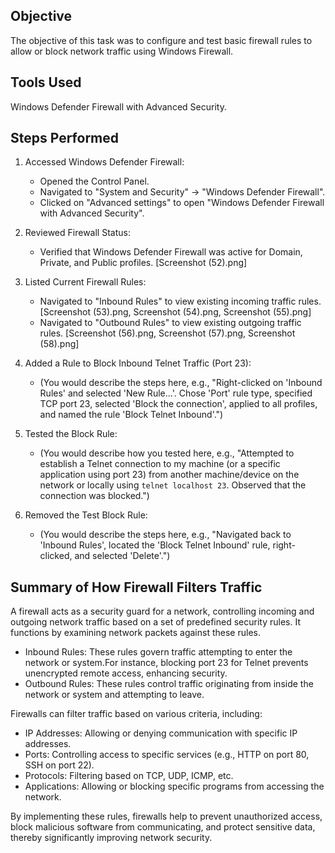 ## Objective
The objective of this task was to configure and test basic firewall rules to allow or block network traffic using Windows Firewall.

## Tools Used
Windows Defender Firewall with Advanced Security.

## Steps Performed

1.  Accessed Windows Defender Firewall:
    * Opened the Control Panel.
    * Navigated to "System and Security" -> "Windows Defender Firewall".
    * Clicked on "Advanced settings" to open "Windows Defender Firewall with Advanced Security".

2.  Reviewed Firewall Status:
    * Verified that Windows Defender Firewall was active for Domain, Private, and Public profiles. [Screenshot (52).png]

3.  Listed Current Firewall Rules:
    * Navigated to "Inbound Rules" to view existing incoming traffic rules. [Screenshot (53).png, Screenshot (54).png, Screenshot (55).png]
    * Navigated to "Outbound Rules" to view existing outgoing traffic rules. [Screenshot (56).png, Screenshot (57).png, Screenshot (58).png]

4.  Added a Rule to Block Inbound Telnet Traffic (Port 23):
    * (You would describe the steps here, e.g., "Right-clicked on 'Inbound Rules' and selected 'New Rule...'. Chose 'Port' rule type, specified TCP port 23, selected 'Block the connection', applied to all profiles, and named the rule 'Block Telnet Inbound'.")

5.  Tested the Block Rule:
    * (You would describe how you tested here, e.g., "Attempted to establish a Telnet connection to my machine (or a specific application using port 23) from another machine/device on the network or locally using `telnet localhost 23`. Observed that the connection was blocked.")

6.  Removed the Test Block Rule:
    * (You would describe the steps here, e.g., "Navigated back to 'Inbound Rules', located the 'Block Telnet Inbound' rule, right-clicked, and selected 'Delete'.")

## Summary of How Firewall Filters Traffic
A firewall acts as a security guard for a network, controlling incoming and outgoing network traffic based on a set of predefined security rules. It functions by examining network packets against these rules.

* Inbound Rules: These rules govern traffic attempting to enter the network or system.For instance, blocking port 23 for Telnet prevents unencrypted remote access, enhancing security.
* Outbound Rules: These rules control traffic originating from inside the network or system and attempting to leave.

Firewalls can filter traffic based on various criteria, including:
* IP Addresses: Allowing or denying communication with specific IP addresses.
* Ports: Controlling access to specific services (e.g., HTTP on port 80, SSH on port 22).
* Protocols: Filtering based on TCP, UDP, ICMP, etc.
* Applications: Allowing or blocking specific programs from accessing the network.

By implementing these rules, firewalls help to prevent unauthorized access, block malicious software from communicating, and protect sensitive data, thereby significantly improving network security.
